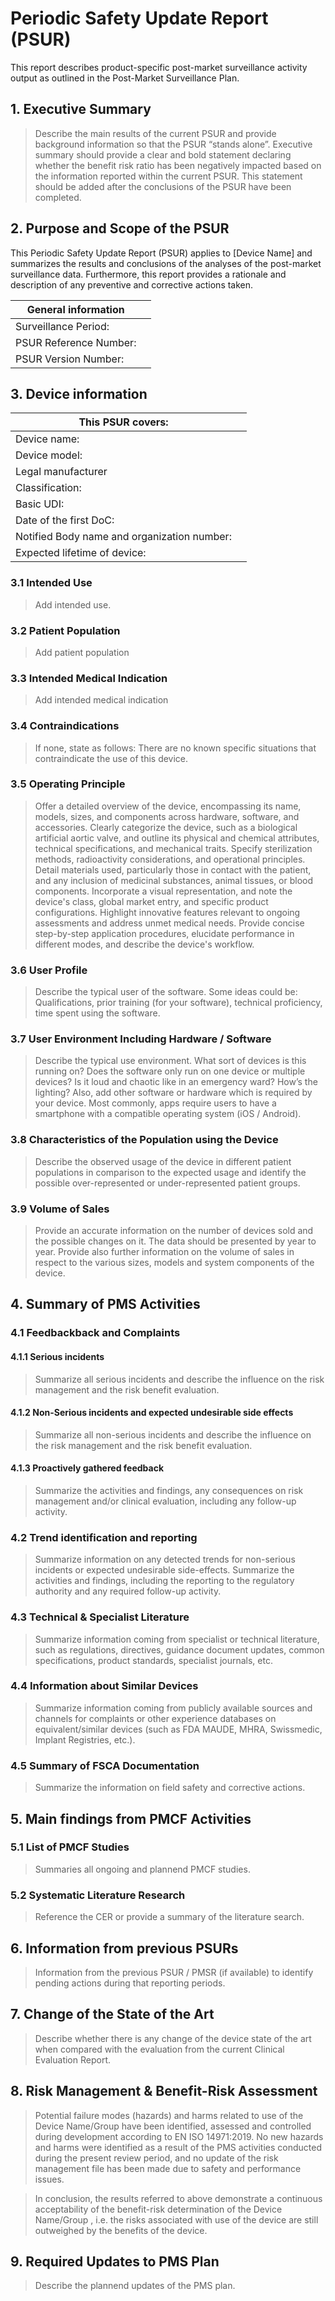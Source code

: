# Periodic Safety Update Report (PSUR)

This report describes product-specific post-market surveillance activity output as outlined in the Post-Market
Surveillance Plan.

## 1. Executive Summary

> Describe the main results of the current PSUR and provide background information so that the PSUR “stands
> alone”. Executive summary should provide a clear and bold statement declaring whether the benefit risk ratio
> has been negatively impacted based on the information reported within the current PSUR. This statement
> should be added after the conclusions of the PSUR have been completed.

## 2. Purpose and Scope of the PSUR

This Periodic Safety Update Report (PSUR) applies to [Device Name] and summarizes the results and conclusions
of the analyses of the post-market surveillance data. Furthermore, this report provides a rationale and
description of any preventive and corrective actions taken.

| General information    |   |
|------------------------|---|
| Surveillance Period:   |   |
| PSUR Reference Number: |   |
| PSUR Version Number:   |   |

## 3. Device information

| This PSUR covers:                           |   |
|---------------------------------------------|---|
| Device name:                                |   |
| Device model:                               |   |
| Legal manufacturer                          |   |
| Classification:                             |   |
| Basic UDI:                                  |   |
| Date of the first DoC:                      |   |
| Notified Body name and organization number: |   |
| Expected lifetime of device:                |   |

### 3.1 Intended Use

> Add intended use.

### 3.2 Patient Population

> Add patient population

### 3.3 Intended Medical Indication

> Add intended medical indication

### 3.4 Contraindications

> If none, state as follows: There are no known specific situations that contraindicate the use of this device.

### 3.5 Operating Principle

> Offer a detailed overview of the device, encompassing its name, models, sizes, and components across
> hardware, software, and accessories. Clearly categorize the device, such as a biological artificial aortic
> valve, and outline its physical and chemical attributes, technical specifications, and mechanical
> traits. Specify sterilization methods, radioactivity considerations, and operational principles. Detail
> materials used, particularly those in contact with the patient, and any inclusion of medicinal substances,
> animal tissues, or blood components. Incorporate a visual representation, and note the device's class,
> global market entry, and specific product configurations. Highlight innovative features relevant to ongoing
> assessments and address unmet medical needs. Provide concise step-by-step application procedures, elucidate
> performance in different modes, and describe the device's workflow.

### 3.6 User Profile

> Describe the typical user of the software. Some ideas could be: Qualifications, prior training (for your
> software), technical proficiency, time spent using the software.

### 3.7 User Environment Including Hardware / Software

> Describe the typical use environment. What sort of devices is this running on? Does the software only run on
> one device or multiple devices? Is it loud and chaotic like in an emergency ward? How’s the lighting? Also,
> add other software or hardware which is required by your device. Most commonly, apps require users to have a
> smartphone with a compatible operating system (iOS / Android).

### 3.8 Characteristics of the Population using the Device

> Describe the observed usage of the device in different patient populations in comparison to the expected
> usage and identify the possible over-represented or under-represented patient groups.

### 3.9 Volume of Sales

> Provide an accurate information on the number of devices sold and the possible changes on it. The data
> should be presented by year to year. Provide also further information on the volume of sales in respect to
> the various sizes, models and system components of the device.

## 4. Summary of PMS Activities

### 4.1 Feedbackback and Complaints

#### 4.1.1 Serious incidents

> Summarize all serious incidents and describe the influence on the risk management and the risk benefit
> evaluation.

#### 4.1.2 Non-Serious incidents and expected undesirable side effects

> Summarize all non-serious incidents and describe the influence on the risk management and the risk benefit
> evaluation.

#### 4.1.3 Proactively gathered feedback

> Summarize the activities and findings, any consequences on risk management and/or clinical evaluation,
> including any follow-up activity.

### 4.2 Trend identification and reporting

> Summarize information on any detected trends for non-serious incidents or expected undesirable
> side-effects. Summarize the activities and findings, including the reporting to the regulatory authority and
> any required follow-up activity.

### 4.3 Technical & Specialist Literature

> Summarize information coming from specialist or technical literature, such as regulations, directives,
> guidance document updates, common specifications, product standards, specialist journals, etc.

### 4.4 Information about Similar Devices

> Summarize information coming from publicly available sources and channels for complaints or other experience
> databases on equivalent/similar devices (such as FDA MAUDE, MHRA, Swissmedic, Implant Registries, etc.).

### 4.5 Summary of FSCA Documentation

> Summarize the information on field safety and corrective actions.

## 5. Main findings from PMCF Activities

### 5.1 List of PMCF Studies

> Summaries all ongoing and plannend PMCF studies.

### 5.2 Systematic Literature Research

> Reference the CER or provide a summary of the literature search.

## 6. Information from previous PSURs

> Information from the previous PSUR / PMSR (if available) to identify pending actions during that reporting
> periods.

## 7. Change of the State of the Art

> Describe whether there is any change of the device state of the art when compared with the evaluation from
> the current Clinical Evaluation Report.

## 8. Risk Management & Benefit-Risk Assessment

> Potential failure modes (hazards) and harms related to use of the Device Name/Group have been identified,
> assessed and controlled during development according to EN ISO 14971:2019. No new hazards and harms were
> identified as a result of the PMS activities conducted during the present review period, and no update of
> the risk management file has been made due to safety and performance issues.

> In conclusion, the results referred to above demonstrate a continuous acceptability of the benefit-risk
> determination of the Device Name/Group , i.e. the risks associated with use of the device are still
> outweighed by the benefits of the device.

## 9. Required Updates to PMS Plan

> Describe the plannend updates of the PMS plan.
